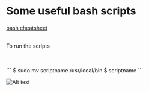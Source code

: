 # Some useful bash scripts

[bash cheatsheet](https://devhints.io/bash)
<br/>
<br/>

To run the scripts

<br/>
<br/>
```
$ sudo mv scriptname /usr/local/bin
$ scriptname
```
<br/>

![Alt text](https://2.bp.blogspot.com/-C8uqt2a5ee8/V3Y0R_MeB5I/AAAAAAAAKNc/ZN4kvBAl8F0YJ-cu6mZgwyAg67cN8mQ4gCKgB/s1600/Bash-Final.jpg)
